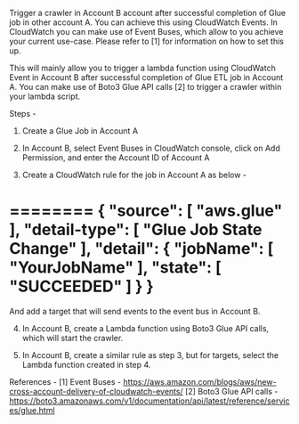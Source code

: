 Trigger a crawler in Account B account after successful completion of Glue job in other account A. You can achieve this using CloudWatch Events. In CloudWatch you can make use of Event Buses, which allow to you achieve your current use-case. Please refer to [1] for information on how to set this up. 

This will mainly allow you to trigger a lambda function using CloudWatch Event in Account B after successful completion of Glue ETL job in Account A. You can make use of Boto3 Glue API calls [2] to trigger a crawler within your lambda script. 

Steps -
1. Create a Glue Job in Account A

2. In Account B, select Event Buses in CloudWatch console, click on Add Permission, and enter the Account ID of Account A

3. Create a CloudWatch rule for the job in Account A as below - 

========
{
  "source": [
    "aws.glue"
  ],
  "detail-type": [
    "Glue Job State Change"
  ],
  "detail": {
    "jobName": [
      "YourJobName"
    ],
    "state": [
      "SUCCEEDED"
    ]
  }
}
=========

And add a target that will send events to the event bus in Account B. 

4. In Account B, create a Lambda function using Boto3 Glue API calls, which will start the crawler.

5. In Account B, create a similar rule as step 3, but for targets, select the Lambda function created in step 4.



References -
[1] Event Buses - https://aws.amazon.com/blogs/aws/new-cross-account-delivery-of-cloudwatch-events/
[2] Boto3 Glue API calls - https://boto3.amazonaws.com/v1/documentation/api/latest/reference/services/glue.html
